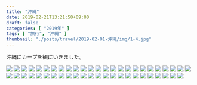 ```yaml
---
title: "沖縄"
date: 2019-02-21T13:21:50+09:00
draft: false
categories: [ "2019年" ]
tags: [ "旅行", "沖縄" ]
thumbnail: "./posts/travel/2019-02-01-沖縄/img/1-4.jpg"
---
```

沖縄にカープを観にいきました。  
<!--more-->
![](./img/1-1.jpg)
![](./img/1-2.jpg)
![](./img/1-3.jpg)
![](./img/1-4.jpg)
![](./img/1-5.jpg)
![](./img/1-6.jpg)
![](./img/1-7.jpg)
![](./img/1-8.jpg)
![](./img/1-9.jpg)
![](./img/1-10.jpg)
![](./img/1-11.jpg)
![](./img/1-12.jpg)
![](./img/1-13.jpg)
![](./img/1-14.jpg)
![](./img/1-15.jpg)
![](./img/1-16.jpg)
![](./img/1-17.jpg)
![](./img/1-18.jpg)
![](./img/1-19.jpg)
![](./img/1-20.jpg)
![](./img/1-21.jpg)
![](./img/1-22.jpg)
![](./img/1-23.jpg)
![](./img/1-24.jpg)
![](./img/1-25.jpg)
![](./img/1-26.jpg)
![](./img/1-27.jpg)
![](./img/1-28.jpg)
![](./img/1-29.jpg)
![](./img/1-30.jpg)
![](./img/1-31.jpg)
![](./img/1-32.jpg)
![](./img/1-33.jpg)
![](./img/1-34.jpg)
![](./img/1-35.jpg)
![](./img/1-36.jpg)
![](./img/1-37.jpg)
![](./img/1-38.jpg)
![](./img/1-39.jpg)
![](./img/1-40.jpg)
![](./img/1-41.jpg)
![](./img/1-42.jpg)
![](./img/1-43.jpg)
![](./img/1-44.jpg)
![](./img/1-45.jpg)
![](./img/1-46.jpg)
![](./img/1-47.jpg)
![](./img/1-48.jpg)
![](./img/1-49.jpg)